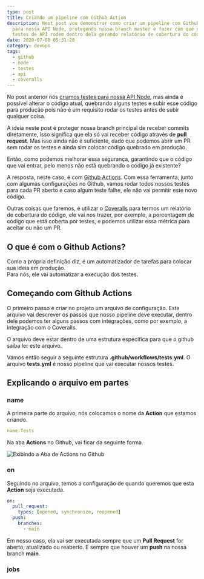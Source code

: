 ```yaml
---
type: post
title: Criando um pipeline com Github Action
description: Nest post vou demonstrar como criar um pipeline com Github Action
  para nossa API Node, protegendo nossa branch master e fazer com que os nossos
  testes de API rodem dentro dela gerando relatório de cobertura do código.
date: 2020-07-08 05:31:28
category: devops
tags:
  - github
  - node
  - testes
  - api
  - coveralls
---
```

No post anterior nós [criamos testes para nossa API Node](https://lucasmarques.dev/criando-testes-para-api-node/), mas ainda é possível alterar o código atual, quebrando alguns testes e subir esse código para produção pois não é um requisito rodar os testes antes de subir qualquer coisa.

A ideia neste post é proteger nossa branch principal de receber commits diretamente, isso significa que ela só vai receber código através de **pull request**. Mas isso ainda não é suficiente, dado que podemos abrir um PR sem rodar os testes e ainda sim colocar código quebrado em produção.  

Então, como podemos melhorar essa segurança, garantindo que o código que vai entrar, pelo menos não está quebrando o código já existente?  

A resposta, neste caso, é com [Github Actions](https://github.com/features/actions). Com essa ferramenta, junto com algumas configurações no Github, vamos rodar todos nossos testes para cada PR aberto e caso algum teste falhe, ele não vai permitir este novo código.  

Outras coisas que faremos, é utilizar o [Coveralls](https://coveralls.io/) para termos um relatório de cobertura do código, ele vai nos trazer, por exemplo, a porcentagem de código que está coberta por testes, e podemos utilizar essa métrica para aceitar ou não um PR.

## O que é com o Github Actions?

Como a própria definição diz, é um automatizador de tarefas para colocar sua ideia em produção.\
Para nós, ele vai automatizar a execução dos testes.

## Começando com Github Actions

O primeiro passo é criar no projeto um arquivo de configuração. Este arquivo vai descrever os passos que nosso pipeline deve executar, dentro dele podemos ter alguns passos com integrações, como por exemplo, a integração com o Coveralls. 

O arquivo deve estar dentro de uma estrutura específica para que o github saiba ler este arquivo.

Vamos então seguir a seguinte estrutura **.github/workflows/tests.yml**. O arquivo **tests.yml** é nosso pipeline que vai executar nossos testes.

## Explicando o arquivo em partes

### name
A primeira parte do arquivo, nós colocamos o nome da **Action** que estamos criando.

```yml
name:Tests
```

Na aba **Actions** no Github, vai ficar da seguinte forma.

![Exibindo a Aba de Actions no Github](/assets/img/action-name.png "Exibindo a Aba de Actions no Github")

### on
Seguindo no arquivo, temos a configuração de quando queremos que esta **Action** seja executada.
```yml
on:
  pull_request:
    types: [opened, synchronize, reopened]
  push:
    branches:
      - main
```
Em nosso caso, ela vai ser executada sempre que um **Pull Request** for aberto, atualizado ou reaberto. E sempre que houver um **push** na nossa branch **main**.

### jobs